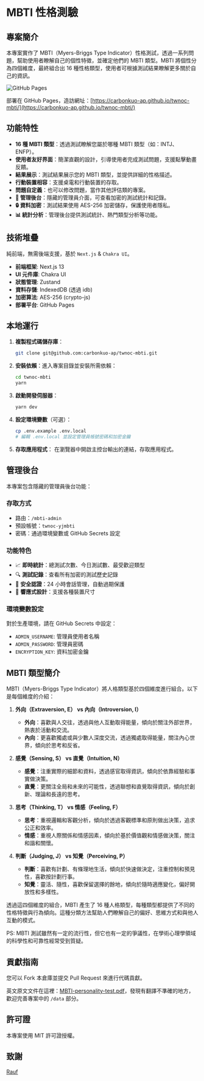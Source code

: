 # MBTI 性格測驗

## 專案簡介

本專案實作了 MBTI（Myers-Briggs Type Indicator）性格測試，透過一系列問題，幫助使用者瞭解自己的個性特徵，並確定他們的 MBTI 類型。MBTI 將個性分為四個維度，最終組合出 16 種性格類型，使用者可根據測試結果瞭解更多關於自己的資訊。

![GitHub Pages](https://img.shields.io/badge/GitHub%20Pages-Deployed-brightgreen)

部署在 GitHub Pages，造訪網址：[https://carbonkuo-ap.github.io/twnoc-mbti/](https://carbonkuo-ap.github.io/twnoc-mbti/)

## 功能特性

- **16 種 MBTI 類型**：透過測試瞭解您屬於哪種 MBTI 類型（如：INTJ、ENFP）。
- **使用者友好界面**：簡潔直觀的設計，引導使用者完成測試問題，支援點擊動畫反饋。
- **結果展示**：測試結果展示您的 MBTI 類型，並提供詳細的性格描述。
- **行動裝置相容**：支援桌電和行動裝置的存取。
- **問題自定義**：也可以修改問題，當作其他評估類的專案。
- **🔐 管理後台**：隱藏的管理員介面，可查看加密的測試統計和記錄。
- **🔒 資料加密**：測試結果使用 AES-256 加密儲存，保護使用者隱私。
- **📊 統計分析**：管理後台提供測試統計、熱門類型分析等功能。

## 技術堆疊

純前端，無需後端支援，基於 `Next.js` & `Chakra UI`。

- **前端框架**: Next.js 13
- **UI 元件庫**: Chakra UI
- **狀態管理**: Zustand
- **資料存儲**: IndexedDB (透過 idb)
- **加密算法**: AES-256 (crypto-js)
- **部署平台**: GitHub Pages

## 本地運行

1. **複製程式碼儲存庫**：
   ```bash
   git clone git@github.com:carbonkuo-ap/twnoc-mbti.git
   ```

2. **安裝依賴**：進入專案目錄並安裝所需依賴：
   ```bash
   cd twnoc-mbti
   yarn
   ```

3. **啟動開發伺服器**：
   ```bash
   yarn dev
   ```

4. **設定環境變數**（可選）：
   ```bash
   cp .env.example .env.local
   # 編輯 .env.local 並設定管理員帳號密碼和加密金鑰
   ```

5. **存取應用程式**：
   在瀏覽器中開啟主控台輸出的連結，存取應用程式。

## 管理後台

本專案包含隱藏的管理員後台功能：

### 存取方式
- 路由：`/mbti-admin`
- 預設帳號：`twnoc-yjmbti`
- 密碼：通過環境變數或 GitHub Secrets 設定

### 功能特色
- 📈 **即時統計**：總測試次數、今日測試數、最受歡迎類型
- 🔍 **測試記錄**：查看所有加密的測試歷史記錄
- 🔐 **安全認證**：24 小時會話管理，自動過期保護
- 📱 **響應式設計**：支援各種裝置尺寸

### 環境變數設定
對於生產環境，請在 GitHub Secrets 中設定：
- `ADMIN_USERNAME`: 管理員使用者名稱
- `ADMIN_PASSWORD`: 管理員密碼
- `ENCRYPTION_KEY`: 資料加密金鑰

## MBTI 類型簡介

MBTI（Myers-Briggs Type Indicator）將人格類型基於四個維度進行組合。以下是每個維度的介紹：

1. **外向（Extraversion, E） vs 內向（Introversion, I）**
   - **外向**：喜歡與人交往，透過與他人互動取得能量，傾向於關注外部世界，熱衷於活動和交流。
   - **內向**：更喜歡獨處或與少數人深度交流，透過獨處取得能量，關注內心世界，傾向於思考和反省。

2. **感覺（Sensing, S） vs 直覺（Intuition, N）**
   - **感覺**：注重實際的細節和資料，透過感官取得資訊，傾向於依靠經驗和事實做決策。
   - **直覺**：更關注全局和未來的可能性，透過聯想和直覺取得資訊，傾向於創新、理論和長遠的思考。

3. **思考（Thinking, T） vs 情感（Feeling, F）**
   - **思考**：重視邏輯和客觀分析，傾向於透過客觀標準和原則做出決策，追求公正和效率。
   - **情感**：重視人際關係和情感因素，傾向於基於價值觀和情感做決策，關注和諧和關懷。

4. **判斷（Judging, J） vs 知覺（Perceiving, P）**
   - **判斷**：喜歡有計劃、有條理地生活，傾向於快速做決定，注重控制和預見性，喜歡按計劃行事。
   - **知覺**：靈活、隨性，喜歡保留選擇的餘地，傾向於隨時適應變化，偏好開放性和多樣性。

透過這四個維度的組合，MBTI 產生了 16 種人格類型，每種類型都提供了不同的性格特徵與行為傾向。這種分類方法幫助人們瞭解自己的偏好、思維方式和與他人互動的模式。

PS: MBTI 測試雖然有一定的流行性，但它也有一定的爭議性，在學術心理學領域的科學性和可靠性經常受到質疑。

## 貢獻指南

您可以 Fork 本倉庫並提交 Pull Request 來進行代碼貢獻。

英文原文文件在這裡：[MBTI-personality-test.pdf](./public/MBTI-personality-test.pdf)，發現有翻譯不準確的地方，歡迎完善專案中的 `/data` 部分。

## 許可證

本專案使用 MIT 許可證授權。

## 致謝

[Rauf](https://github.com/rauf-21)

